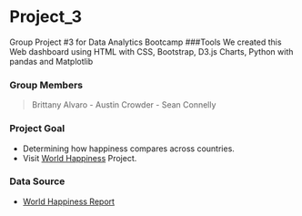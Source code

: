 # Project_3
Group Project #3 for Data Analytics Bootcamp
###Tools
We created this Web dashboard using HTML with CSS, Bootstrap, D3.js Charts, Python with pandas and Matplotlib

### Group Members
>Brittany Alvaro - Austin Crowder - Sean Connelly

### Project Goal
* Determining how happiness compares across countries.
* Visit [World Happiness](https://britalvr.github.io/Project_3/) Project.

### Data Source
* [World Happiness Report](https://www.kaggle.com/unsdsn/world-happiness)
